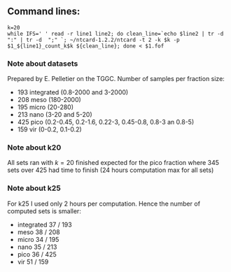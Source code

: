## Command lines:
```
k=20
while IFS=' ' read -r line1 line2; do clean_line=`echo $line2 | tr -d ":" | tr -d  ";" `; ~/ntcard-1.2.2/ntcard -t 2 -k $k -p $1_${line1}_count_k$k ${clean_line}; done < $1.fof
```

### Note about datasets
Prepared by E. Pelletier on the TGGC.
Number of samples per fraction size: 

* 193 integrated (0.8-2000 and 3-2000)
* 208 meso (180-2000)
* 195 micro (20-280)
* 213 nano (3-20 and 5-20)
* 425 pico (0.2-0.45, 0.2-1.6, 0.22-3, 0.45-0.8, 0.8-3 an 0.8-5)
* 159 vir (0-0.2, 0.1-0.2)


### Note about k20
All sets ran with $k=20$ finished expected for the pico fraction where 345 sets over 425 had time to finish (24 hours computation max for all sets)

### Note about k25
For k25 I used only 2 hours per computation. Hence the number of computed sets is smaller:

* integrated 37 / 193  
* meso 38 / 208
* micro 34 / 195
* nano 35 / 213
* pico 36 / 425
* vir 51 / 159


 



